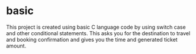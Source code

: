 # basic


This project is created using basic C language code by using switch case and other conditional statements.
        This asks you for the destination to travel and booking confirmation and gives you the time and generated ticket amount. 
